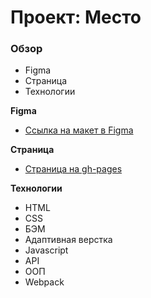# Проект: Место

### Обзор

* Figma
* Страница
* Технологии

**Figma**

* [Ссылка на макет в Figma](https://www.figma.com/file/2cn9N9jSkmxD84oJik7xL7/JavaScript.-Sprint-4?node-id=0%3A1)

**Страница**

* [Страница на gh-pages](https://sashamehaev.github.io/mesto/index.html)

**Технологии**

* HTML
* CSS
* БЭМ
* Адаптивная верстка
* Javascript
* API
* ООП
* Webpack




